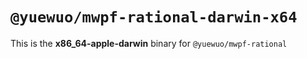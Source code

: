 # `@yuewuo/mwpf-rational-darwin-x64`

This is the **x86_64-apple-darwin** binary for `@yuewuo/mwpf-rational`
